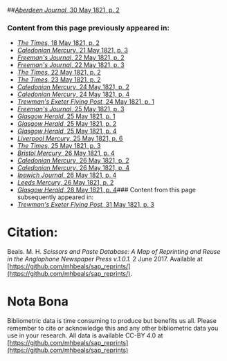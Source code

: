 ##[*Aberdeen Journal*, 30 May 1821, p. 2](https://mhbeals.github.io/sap_html/Aberdeen-Journal/Aberdeen-Journal-30-May-1821-p-2)

### Content from this page previously appeared in:
+ [*The Times*, 18 May 1821, p. 2](https://mhbeals.github.io/sap_html/The-Times/The-Times-18-May-1821-p-2)
+ [*Caledonian Mercury*, 21 May 1821, p. 3](https://mhbeals.github.io/sap_html/Caledonian-Mercury/Caledonian-Mercury-21-May-1821-p-3)
+ [*Freeman's Journal*, 22 May 1821, p. 2](https://mhbeals.github.io/sap_html/Freeman's-Journal/Freeman's-Journal-22-May-1821-p-2)
+ [*Freeman's Journal*, 22 May 1821, p. 3](https://mhbeals.github.io/sap_html/Freeman's-Journal/Freeman's-Journal-22-May-1821-p-3)
+ [*The Times*, 22 May 1821, p. 2](https://mhbeals.github.io/sap_html/The-Times/The-Times-22-May-1821-p-2)
+ [*The Times*, 23 May 1821, p. 2](https://mhbeals.github.io/sap_html/The-Times/The-Times-23-May-1821-p-2)
+ [*Caledonian Mercury*, 24 May 1821, p. 2](https://mhbeals.github.io/sap_html/Caledonian-Mercury/Caledonian-Mercury-24-May-1821-p-2)
+ [*Caledonian Mercury*, 24 May 1821, p. 4](https://mhbeals.github.io/sap_html/Caledonian-Mercury/Caledonian-Mercury-24-May-1821-p-4)
+ [*Trewman's Exeter Flying Post*, 24 May 1821, p. 1](https://mhbeals.github.io/sap_html/Trewman's-Exeter-Flying-Post/Trewman's-Exeter-Flying-Post-24-May-1821-p-1)
+ [*Freeman's Journal*, 25 May 1821, p. 3](https://mhbeals.github.io/sap_html/Freeman's-Journal/Freeman's-Journal-25-May-1821-p-3)
+ [*Glasgow Herald*, 25 May 1821, p. 1](https://mhbeals.github.io/sap_html/Glasgow-Herald/Glasgow-Herald-25-May-1821-p-1)
+ [*Glasgow Herald*, 25 May 1821, p. 2](https://mhbeals.github.io/sap_html/Glasgow-Herald/Glasgow-Herald-25-May-1821-p-2)
+ [*Glasgow Herald*, 25 May 1821, p. 4](https://mhbeals.github.io/sap_html/Glasgow-Herald/Glasgow-Herald-25-May-1821-p-4)
+ [*Liverpool Mercury*, 25 May 1821, p. 6](https://mhbeals.github.io/sap_html/Liverpool-Mercury/Liverpool-Mercury-25-May-1821-p-6)
+ [*The Times*, 25 May 1821, p. 3](https://mhbeals.github.io/sap_html/The-Times/The-Times-25-May-1821-p-3)
+ [*Bristol Mercury*, 26 May 1821, p. 4](https://mhbeals.github.io/sap_html/Bristol-Mercury/Bristol-Mercury-26-May-1821-p-4)
+ [*Caledonian Mercury*, 26 May 1821, p. 2](https://mhbeals.github.io/sap_html/Caledonian-Mercury/Caledonian-Mercury-26-May-1821-p-2)
+ [*Caledonian Mercury*, 26 May 1821, p. 4](https://mhbeals.github.io/sap_html/Caledonian-Mercury/Caledonian-Mercury-26-May-1821-p-4)
+ [*Ipswich Journal*, 26 May 1821, p. 4](https://mhbeals.github.io/sap_html/Ipswich-Journal/Ipswich-Journal-26-May-1821-p-4)
+ [*Leeds Mercury*, 26 May 1821, p. 2](https://mhbeals.github.io/sap_html/Leeds-Mercury/Leeds-Mercury-26-May-1821-p-2)
+ [*Glasgow Herald*, 28 May 1821, p. 4](https://mhbeals.github.io/sap_html/Glasgow-Herald/Glasgow-Herald-28-May-1821-p-4)### Content from this page subsequently appeared in:
+ [*Trewman's Exeter Flying Post*, 31 May 1821, p. 3](https://mhbeals.github.io/sap_html/Trewman's-Exeter-Flying-Post/Trewman's-Exeter-Flying-Post-31-May-1821-p-3)
                    
# Citation: 

Beals. M. H. *Scissors and Paste Database: A Map of Reprinting and Reuse in the Anglophone Newspaper Press v.1.0.1.* 2 June 2017. Available at [https://github.com/mhbeals/sap_reprints/](https://github.com/mhbeals/sap_reprints/). 
                    
# Nota Bona

Bibliometric data is time consuming to produce but benefits us all. Please remember to cite or acknowledge this and any other bibliometric data you use in your research. All data is available CC-BY 4.0 at [https://github.com/mhbeals/sap_reprints](https://github.com/mhbeals/sap_reprints)